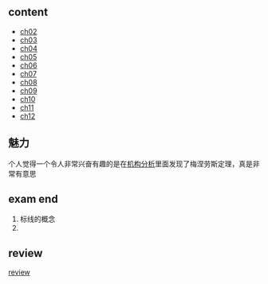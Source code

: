 ## content

- [ch02](ch02/README.md)
- [ch03](ch03/README.md)
- [ch04](ch04/README.md)
- [ch05](ch05/README.md)
- [ch06](ch06/README.md)
- [ch07](ch07/README.md)
- [ch08](ch08/README.md)
- [ch09](ch09/README.md)
- [ch10](ch10/README.md)
- [ch11](ch11/README.md)
- [ch12](ch12/README.md)

## 魅力

个人觉得一个令人非常兴奋有趣的是在[机构分析](ch03/hw/README.md#00002)里面发现了梅涅劳斯定理，真是非常有意思

## exam end

1. 标线的概念
2.

## review

[review](RES/review/README.md)
